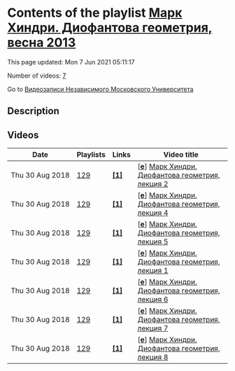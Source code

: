 # Contents of the playlist [Марк Хиндри. Диофантова геометрия, весна 2013](https://www.youtube.com/playlist?list=PLp9ABVh6_x4GaYvkx6p_AdlDcwRC2us1I)

This page updated: Mon 7 Jun 2021 05:11:17

Number of videos: [7](#videos)

Go to [Видеозаписи Независимого Московского Университета](../README.md)

## Description



## Videos

|Date|Playlists|Links|Video title|
|---|---|---|---|
| Thu&nbsp;30&nbsp;Aug&nbsp;2018 | [129](../playlists/129 "Марк Хиндри. Диофантова геометрия, весна 2013") | [**[1]**](http://ium.mccme.ru/s13/hindry.html) | [[**e**](https://studio.youtube.com/video/S45O1r0S1EE/edit "Edit")] [Марк Хиндри. Диофантова геометрия, лекция 2](https://www.youtube.com/watch?v=S45O1r0S1EE&list=PLp9ABVh6_x4GaYvkx6p_AdlDcwRC2us1I "Спецкурс НМУ, читаемый на английском языке.&#013;11 марта 2013 г. 17:30, НМУ 304 (Большой Власьевский пер., 11)&#013;http://ium.mccme.ru/s13/hindry.html") |
| Thu&nbsp;30&nbsp;Aug&nbsp;2018 | [129](../playlists/129 "Марк Хиндри. Диофантова геометрия, весна 2013") | [**[1]**](http://ium.mccme.ru/s13/hindry.html) | [[**e**](https://studio.youtube.com/video/7XQfRCCxzAo/edit "Edit")] [Марк Хиндри. Диофантова геометрия, лекция 4](https://www.youtube.com/watch?v=7XQfRCCxzAo&list=PLp9ABVh6_x4GaYvkx6p_AdlDcwRC2us1I "Спецкурс НМУ, читаемый на английском языке.&#013;25 марта 2013 г. 17:30, НМУ 304 (Большой Власьевский пер., 11)&#013;http://ium.mccme.ru/s13/hindry.html") |
| Thu&nbsp;30&nbsp;Aug&nbsp;2018 | [129](../playlists/129 "Марк Хиндри. Диофантова геометрия, весна 2013") | [**[1]**](http://ium.mccme.ru/s13/hindry.html) | [[**e**](https://studio.youtube.com/video/ot5gAqYwCcc/edit "Edit")] [Марк Хиндри. Диофантова геометрия, лекция 5](https://www.youtube.com/watch?v=ot5gAqYwCcc&list=PLp9ABVh6_x4GaYvkx6p_AdlDcwRC2us1I "Спецкурс НМУ, читаемый на английском языке.&#013;1 апреля 2013 г. 17:30, НМУ 304 (Большой Власьевский пер., 11)&#013;http://ium.mccme.ru/s13/hindry.html") |
| Thu&nbsp;30&nbsp;Aug&nbsp;2018 | [129](../playlists/129 "Марк Хиндри. Диофантова геометрия, весна 2013") | [**[1]**](http://ium.mccme.ru/s13/hindry.html) | [[**e**](https://studio.youtube.com/video/kKlYEVfSa6Y/edit "Edit")] [Марк Хиндри. Диофантова геометрия, лекция 1](https://www.youtube.com/watch?v=kKlYEVfSa6Y&list=PLp9ABVh6_x4GaYvkx6p_AdlDcwRC2us1I "Спецкурс НМУ, читаемый на английском языке.&#013;6 марта 2013 г. 17:30, НМУ 304 (Большой Власьевский пер., 11)&#013;http://ium.mccme.ru/s13/hindry.html") |
| Thu&nbsp;30&nbsp;Aug&nbsp;2018 | [129](../playlists/129 "Марк Хиндри. Диофантова геометрия, весна 2013") | [**[1]**](http://ium.mccme.ru/s13/hindry.html) | [[**e**](https://studio.youtube.com/video/tP3LMHd8TLI/edit "Edit")] [Марк Хиндри. Диофантова геометрия, лекция 6](https://www.youtube.com/watch?v=tP3LMHd8TLI&list=PLp9ABVh6_x4GaYvkx6p_AdlDcwRC2us1I "Спецкурс НМУ, читаемый на английском языке.&#013;8 апреля 2013 г. 17:30, НМУ 304 (Большой Власьевский пер., 11)&#013;http://ium.mccme.ru/s13/hindry.html") |
| Thu&nbsp;30&nbsp;Aug&nbsp;2018 | [129](../playlists/129 "Марк Хиндри. Диофантова геометрия, весна 2013") | [**[1]**](http://ium.mccme.ru/s13/hindry.html) | [[**e**](https://studio.youtube.com/video/TTzdEkiYbto/edit "Edit")] [Марк Хиндри. Диофантова геометрия, лекция 7](https://www.youtube.com/watch?v=TTzdEkiYbto&list=PLp9ABVh6_x4GaYvkx6p_AdlDcwRC2us1I "Спецкурс НМУ, читаемый на английском языке.&#013;15 апреля 2013 г. 17:30, НМУ 304 (Большой Власьевский пер., 11)&#013;http://ium.mccme.ru/s13/hindry.html") |
| Thu&nbsp;30&nbsp;Aug&nbsp;2018 | [129](../playlists/129 "Марк Хиндри. Диофантова геометрия, весна 2013") | [**[1]**](http://ium.mccme.ru/s13/hindry.html) | [[**e**](https://studio.youtube.com/video/fUCGGX0ugCE/edit "Edit")] [Марк Хиндри. Диофантова геометрия, лекция 8](https://www.youtube.com/watch?v=fUCGGX0ugCE&list=PLp9ABVh6_x4GaYvkx6p_AdlDcwRC2us1I "Спецкурс НМУ, читаемый на английском языке.&#013;22 апреля 2013 г. 17:30, НМУ 304 (Большой Власьевский пер., 11)&#013;http://ium.mccme.ru/s13/hindry.html") |

